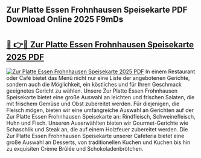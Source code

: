 ## Zur Platte Essen Frohnhausen Speisekarte PDF Download Online 2025 F9mDs

# <h2><a href="http://gcb6he.nevu.top/?p=Zur+Platte+Essen+Frohnhausen+Speisekarte">🔗 👉🔴 Zur Platte Essen Frohnhausen Speisekarte 2025 PDF</a></h2>

[![Zur Platte Essen Frohnhausen Speisekarte 2025 PDF](https://i.imgur.com/dBaPXMq.png)](http://gcb6he.nevu.top/?p=Zur+Platte+Essen+Frohnhausen+Speisekarte)
In einem Restaurant oder Café bietet das Menü nicht nur eine Liste der angebotenen Gerichte, sondern auch die Möglichkeit, ein köstliches und für Ihren Geschmack geeignetes Gericht zu wählen. Unsere Zur Platte Essen Frohnhausen Speisekarte bietet eine große Auswahl an leichten und frischen Salaten, die mit frischem Gemüse und Obst zubereitet werden. Für diejenigen, die Fleisch mögen, bieten wir eine umfangreiche Auswahl an Gerichten auf der Zur Platte Essen Frohnhausen Speisekarte an: Rindfleisch, Schweinefleisch, Huhn und Fisch. Unseren Auserwählten bieten wir Gourmet-Gerichte wie Schaschlik und Steak an, die auf einem Holzfeuer zubereitet werden. Die Zur Platte Essen Frohnhausen Speisekarte unserer Cafeteria bietet eine große Auswahl an Desserts, von traditionellen Kuchen und Kuchen bis hin zu exquisiten Crème Brûlée und Schokoladenbrötchen.
